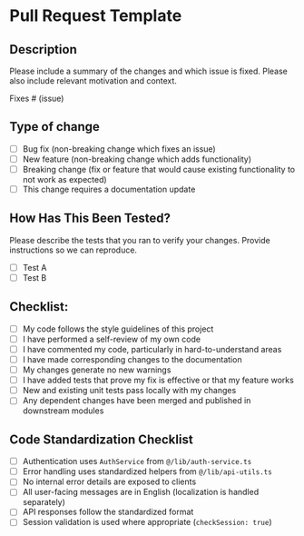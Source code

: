 # Pull Request Template

## Description

Please include a summary of the changes and which issue is fixed. Please also include relevant motivation and context.

Fixes # (issue)

## Type of change

- [ ] Bug fix (non-breaking change which fixes an issue)
- [ ] New feature (non-breaking change which adds functionality)
- [ ] Breaking change (fix or feature that would cause existing functionality to not work as expected)
- [ ] This change requires a documentation update

## How Has This Been Tested?

Please describe the tests that you ran to verify your changes. Provide instructions so we can reproduce.

- [ ] Test A
- [ ] Test B

## Checklist:

- [ ] My code follows the style guidelines of this project
- [ ] I have performed a self-review of my own code
- [ ] I have commented my code, particularly in hard-to-understand areas
- [ ] I have made corresponding changes to the documentation
- [ ] My changes generate no new warnings
- [ ] I have added tests that prove my fix is effective or that my feature works
- [ ] New and existing unit tests pass locally with my changes
- [ ] Any dependent changes have been merged and published in downstream modules

## Code Standardization Checklist

- [ ] Authentication uses `AuthService` from `@/lib/auth-service.ts`
- [ ] Error handling uses standardized helpers from `@/lib/api-utils.ts`
- [ ] No internal error details are exposed to clients
- [ ] All user-facing messages are in English (localization is handled separately)
- [ ] API responses follow the standardized format
- [ ] Session validation is used where appropriate (`checkSession: true`)